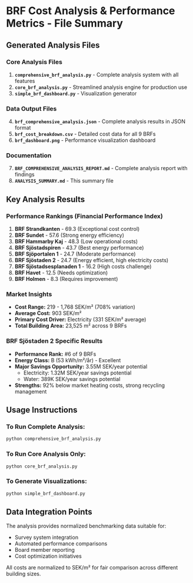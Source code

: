 # BRF Cost Analysis & Performance Metrics - File Summary

## Generated Analysis Files

### Core Analysis Files
1. **`comprehensive_brf_analysis.py`** - Complete analysis system with all features
2. **`core_brf_analysis.py`** - Streamlined analysis engine for production use
3. **`simple_brf_dashboard.py`** - Visualization generator

### Data Output Files
4. **`brf_comprehensive_analysis.json`** - Complete analysis results in JSON format
5. **`brf_cost_breakdown.csv`** - Detailed cost data for all 9 BRFs
6. **`brf_dashboard.png`** - Performance visualization dashboard

### Documentation
7. **`BRF_COMPREHENSIVE_ANALYSIS_REPORT.md`** - Complete analysis report with findings
8. **`ANALYSIS_SUMMARY.md`** - This summary file

## Key Analysis Results

### Performance Rankings (Financial Performance Index)
1. **BRF Strandkanten** - 69.3 (Exceptional cost control)
2. **BRF Sundet** - 57.6 (Strong energy efficiency) 
3. **BRF Hammarby Kaj** - 48.3 (Low operational costs)
4. **BRF Sjöstadspiren** - 43.7 (Best energy performance)
5. **BRF Sjöportalen 1** - 24.7 (Moderate performance)
6. **BRF Sjöstaden 2** - 24.7 (Energy efficient, high electricity costs)
7. **BRF Sjöstadsesplanaden 1** - 16.2 (High costs challenge)
8. **BRF Havet** - 12.5 (Needs optimization)
9. **BRF Holmen** - 8.3 (Requires improvement)

### Market Insights
- **Cost Range:** 219 - 1,768 SEK/m² (708% variation)
- **Average Cost:** 903 SEK/m²
- **Primary Cost Driver:** Electricity (331 SEK/m² average)
- **Total Building Area:** 23,525 m² across 9 BRFs

### BRF Sjöstaden 2 Specific Results
- **Performance Rank:** #6 of 9 BRFs
- **Energy Class:** B (53 kWh/m²/år) - Excellent
- **Major Savings Opportunity:** 3.55M SEK/year potential
  - Electricity: 1.32M SEK/year savings potential
  - Water: 389K SEK/year savings potential
- **Strengths:** 92% below market heating costs, strong recycling management

## Usage Instructions

### To Run Complete Analysis:
```bash
python comprehensive_brf_analysis.py
```

### To Run Core Analysis Only:
```bash
python core_brf_analysis.py
```

### To Generate Visualizations:
```bash
python simple_brf_dashboard.py
```

## Data Integration Points

The analysis provides normalized benchmarking data suitable for:
- Survey system integration
- Automated performance comparisons
- Board member reporting
- Cost optimization initiatives

All costs are normalized to SEK/m² for fair comparison across different building sizes.